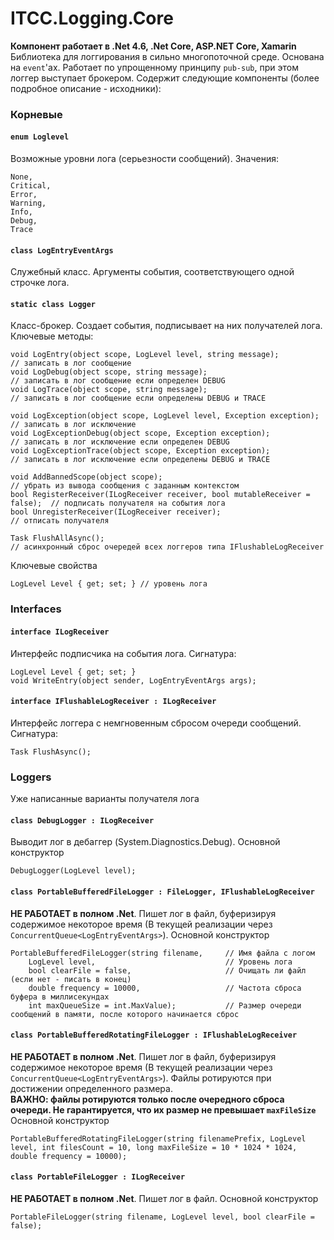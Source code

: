 ﻿# ITCC.Logging.Core

**Компонент работает в .Net 4.6, .Net Core, ASP.NET Core, Xamarin**  
Библиотека для логгирования в сильно многопоточной среде. Основана на `event`'ах. Работает по упрощенному принципу `pub-sub`, при этом логгер выступает брокером. Содержит следующие компоненты (более подробное описание - исходники):

### Корневые

#### `enum Loglevel`

Возможные уровни лога (серьезности сообщений). Значения:

```
None,
Critical,
Error,
Warning,
Info,
Debug,
Trace
```

#### `class LogEntryEventArgs`

Служебный класс. Аргументы события, соответствующего одной строчке лога.

#### `static class Logger`

Класс-брокер. Создает события, подписывает на них получателей лога. Ключевые методы:

```    
void LogEntry(object scope, LogLevel level, string message);                 // записать в лог сообщение 
void LogDebug(object scope, string message);                                 // записать в лог сообщение если определен DEBUG
void LogTrace(object scope, string message);                                 // записать в лог сообщение если определены DEBUG и TRACE

void LogException(object scope, LogLevel level, Exception exception);        // записать в лог исключение
void LogExceptionDebug(object scope, Exception exception);                   // записать в лог исключение если определен DEBUG
void LogExceptionTrace(object scope, Exception exception);                   // записать в лог исключение если определены DEBUG и TRACE

void AddBannedScope(object scope);                                           // убрать из вывода сообщения с заданным контекстом
bool RegisterReceiver(ILogReceiver receiver, bool mutableReceiver = false);  // подписать получателя на события лога
bool UnregisterReceiver(ILogReceiver receiver);                              // отписать получателя

Task FlushAllAsync();                                                        // асинхронный сброс очередей всех логгеров типа IFlushableLogReceiver
```

Ключевые свойства

```
LogLevel Level { get; set; } // уровень лога
```

### Interfaces

#### `interface ILogReceiver`

Интерфейс подписчика на события лога. Сигнатура:

```
LogLevel Level { get; set; }
void WriteEntry(object sender, LogEntryEventArgs args);
```

#### `interface IFlushableLogReceiver : ILogReceiver`

Интерфейс логгера с немгновенным сбросом очереди сообщений. Сигнатура:

```
Task FlushAsync();
```

### Loggers

Уже написанные варианты получателя лога

#### `class DebugLogger : ILogReceiver`

Выводит лог в дебаггер (System.Diagnostics.Debug). Основной конструктор 
```
DebugLogger(LogLevel level);
```

#### `class PortableBufferedFileLogger : FileLogger, IFlushableLogReceiver`

**НЕ РАБОТАЕТ в полном .Net**. 
Пишет лог в файл, буферизируя содержимое некоторое время (В текущей реализации через `ConcurrentQueue<LogEntryEventArgs>`). Основной конструктор 
```
PortableBufferedFileLogger(string filename,     // Имя файла с логом
    LogLevel level,                             // Уровень лога
    bool clearFile = false,                     // Очищать ли файл (если нет - писать в конец)
    double frequency = 10000,                   // Частота сброса буфера в миллисекундах
    int maxQueueSize = int.MaxValue);           // Размер очереди сообщений в памяти, после которого начинается сброс
```

#### `class PortableBufferedRotatingFileLogger : IFlushableLogReceiver`

**НЕ РАБОТАЕТ в полном .Net**. 
Пишет лог в файл, буферизируя содержимое некоторое время (В текущей реализации через `ConcurrentQueue<LogEntryEventArgs>`). Файлы ротируются при достижении определенного размера.  
**ВАЖНО: файлы ротируются только после очередного сброса очереди. Не гарантируется, что их размер не превышает `maxFileSize`**  
Основной конструктор 
```
PortableBufferedRotatingFileLogger(string filenamePrefix, LogLevel level, int filesCount = 10, long maxFileSize = 10 * 1024 * 1024, double frequency = 10000);
```

#### `class PortableFileLogger : ILogReceiver`

**НЕ РАБОТАЕТ в полном .Net**. 
Пишет лог в файл. Основной конструктор
```
PortableFileLogger(string filename, LogLevel level, bool clearFile = false);
```


